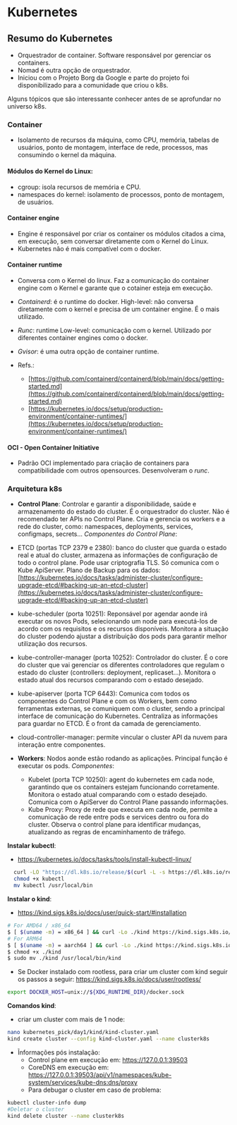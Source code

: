 # Kubernetes

## Resumo do Kubernetes
  - Orquestrador de container. Software responsável por gerenciar os containers.
  - Nomad é outra opção de orquestrador.
  - Iniciou com o Projeto Borg da Google e parte do projeto foi disponibilizado para a comunidade que criou o k8s.
  
Alguns tópicos que são interessante conhecer antes de se aprofundar no universo k8s.

### Container
  - Isolamento de recursos da máquina, como CPU, memória, tabelas de usuários, ponto de montagem, interface de rede, processos, mas consumindo o kernel da máquina.

#### Módulos do Kernel do Linux:
  - cgroup: isola recursos de memória e CPU.
  - namespaces do kernel: isolamento de processos, ponto de montagem, de usuários.

#### Container engine
  - Engine é responsável por criar os container os módulos citados a cima, em execução, sem conversar diretamente com o Kernel do Linux.  
  - Kubernetes não é mais compatível com o docker.

#### Container runtime
  - Conversa com o Kernel do linux. Faz a comunicação do container engine com o Kernel e garante que o cotainer esteja em execução.
  - *Containerd*: é o runtime do docker. High-level: não conversa diretamente com o kernel e precisa de um container engine. É o mais utilizado.
  - *Runc*: runtime Low-level: comunicação com o kernel. Utilizado por diferentes container engines como o docker.
  - *Gvisor*: é uma outra opção de container runtime.

  - Refs.: 
    - [https://github.com/containerd/containerd/blob/main/docs/getting-started.md](https://github.com/containerd/containerd/blob/main/docs/getting-started.md)
    - [https://kubernetes.io/docs/setup/production-environment/container-runtimes/](https://kubernetes.io/docs/setup/production-environment/container-runtimes/)

#### OCI - Open Container Initiative
  - Padrão OCI implementado para criação de containers para compatibilidade com outros opensources. Desenvolveram o *runc*.

### Arquitetura k8s

 - **Control Plane**: Controlar e garantir a disponibilidade, saúde e armazenamento do estado do cluster. É o orquestrador do cluster. Não é recomendado ter APIs no Control Plane. Cria e gerencia os workers e a rede do cluster, como: namespaces, deployments, services, configmaps, secrets... *Componentes do Control Plane*: 
  - ETCD (portas TCP 2379 e 2380): banco do cluster que guarda o estado real e atual do cluster, armazena as informações de configuração de todo o control plane. Pode usar criptografia TLS. Só comunica com o Kube ApiServer. Plano de Backup para os dados: [https://kubernetes.io/docs/tasks/administer-cluster/configure-upgrade-etcd/#backing-up-an-etcd-cluster](https://kubernetes.io/docs/tasks/administer-cluster/configure-upgrade-etcd/#backing-up-an-etcd-cluster)
  - kube-scheduler (porta 10251): Reponsável por agendar aonde irá executar os novos Pods, selecionando um node para executá-los de acordo com os requisitos e os recursos disponíveis. Monitora a situação do cluster podendo ajustar a distribuição dos pods para garantir melhor utilização dos recursos.
  - kube-controller-manager (porta 10252): Controlador do cluster. É o core do cluster que vai gerenciar os diferentes controladores que regulam o estado do cluster (controllers: deployment, replicaset...). Monitora o estado atual dos recursos comparando com o estado desejado. 
  -  kube-apiserver (porta TCP 6443): Comunica com todos os componentes do Control Plane e com os Workers, bem como ferramentas externas, se comuniquem com o cluster, sendo a principal interface de comunicação do Kubernetes. Centraliza as informações para guardar no ETCD. É o front da camada de gerenciamento.
  - cloud-controller-manager: permite vincular o cluster API da nuvem para interação entre componentes.
   
 - **Workers**: Nodos aonde estão rodando as aplicações. Principal função é executar os pods.
 *Componentes*:
    - Kubelet (porta TCP 10250): agent do kubernetes em cada node, garantindo que os containers estejam funcionando corretamente. Monitora o estado atual comparando com o estado desejado. Comunica com o ApiServer do Control Plane passando informações.
    - Kube Proxy: Proxy de rede que executa em cada node, permite a comunicação de rede entre pods e services dentro ou fora do cluster. Observa o control plane para identificar mudanças, atualizando as regras de encaminhamento de tráfego.


 **Instalar kubectl**:
 - https://kubernetes.io/docs/tasks/tools/install-kubectl-linux/

```bash
  curl -LO "https://dl.k8s.io/release/$(curl -L -s https://dl.k8s.io/release/stable.txt)/bin/linux/amd64/kubectl"
  chmod +x kubectl
  mv kubectl /usr/local/bin 
```
   
**Instalar o kind**:
 - https://kind.sigs.k8s.io/docs/user/quick-start/#installation

```bash
# For AMD64 / x86_64
$ [ $(uname -m) = x86_64 ] && curl -Lo ./kind https://kind.sigs.k8s.io/dl/v0.23.0/kind-linux-amd64
# For ARM64
$ [ $(uname -m) = aarch64 ] && curl -Lo ./kind https://kind.sigs.k8s.io/dl/v0.23.0/kind-linux-arm64
$ chmod +x ./kind
$ sudo mv ./kind /usr/local/bin/kind
```

- Se Docker instalado com rootless, para criar um cluster com kind seguir os passos a seguir:
 https://kind.sigs.k8s.io/docs/user/rootless/

```bash 
export DOCKER_HOST=unix://${XDG_RUNTIME_DIR}/docker.sock
```

**Comandos kind**:
 - criar um cluster com mais de 1 node:

```bash 
nano kubernetes_pick/day1/kind/kind-cluster.yaml
kind create cluster --config kind-cluster.yaml --name clusterk8s
```

- Ĩnformações pós instalação:
  - Control plane em execução em: https://127.0.0.1:39503
  - CoreDNS em execução em: https://127.0.0.1:39503/api/v1/namespaces/kube-system/services/kube-dns:dns/proxy
  - Para debugar o cluster em caso de problema:

```bash  
kubectl cluster-info dump
#Deletar o cluster
kind delete cluster --name clusterk8s
```